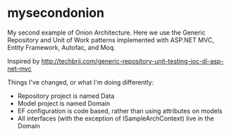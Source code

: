 mysecondonion
=============
My second example of Onion Architecture. Here we use the Generic Repository and Unit of Work patterns implemented with ASP.NET MVC, Entity Framework, Autofac, and Moq.

Inspired by http://techbrij.com/generic-repository-unit-testing-ioc-di-asp-net-mvc

Things I've changed, or what I'm doing differently:
* Repository project is named Data
* Model project is named Domain
* EF configuration is code based, rather than using attributes on models
* All interfaces (with the exception of ISampleArchContext) live in the Domain

